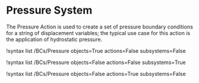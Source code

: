 # Pressure System

The Pressure Action is used to create a set of pressure boundary conditions for a string of displacement variables; the typical use case for this action is the application of hydrostatic pressure.

!syntax list /BCs/Pressure objects=True actions=False subsystems=False

!syntax list /BCs/Pressure objects=False actions=False subsystems=True

!syntax list /BCs/Pressure objects=False actions=True subsystems=False
